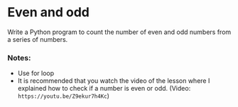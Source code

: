 # Even and odd

Write a Python program to count the number of even and odd numbers from a series of numbers.

### Notes:
- Use for loop
- It is recommended that you watch the video of the lesson where I explained how to check if a number is even or odd. (Video: `https://youtu.be/Z9ekur7h4Kc`)
